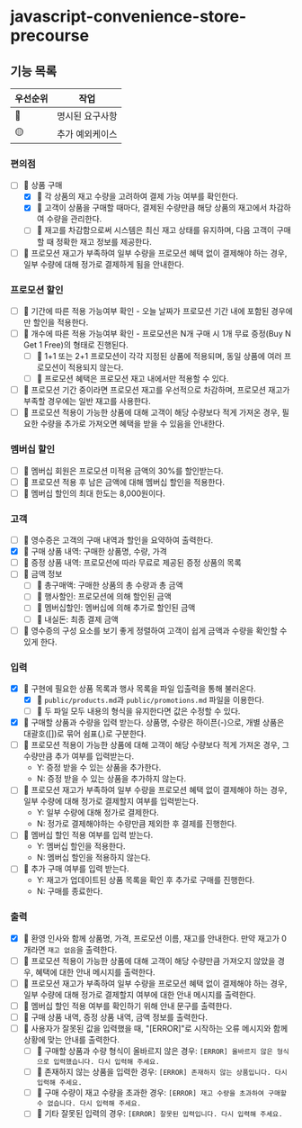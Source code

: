 # javascript-convenience-store-precourse

## 기능 목록

| 우선순위 | 작업            |
| -------- | --------------- |
| 🔴       | 명시된 요구사항 |
| 🟡       | 추가 예외케이스 |

### 편의점
- [ ] 🔴 상품 구매
    - [x] 🔴 각 상품의 재고 수량을 고려하여 결제 가능 여부를 확인한다.
    - [x] 🔴 고객이 상품을 구매할 때마다, 결제된 수량만큼 해당 상품의 재고에서 차감하여 수량을 관리한다.
    - [ ] 🔴 재고를 차감함으로써 시스템은 최신 재고 상태를 유지하며, 다음 고객이 구매할 때 정확한 재고 정보를 제공한다.
- [ ] 🔴 프로모션 재고가 부족하여 일부 수량을 프로모션 혜택 없이 결제해야 하는 경우, 일부 수량에 대해 정가로 결제하게 됨을 안내한다.

### 프로모션 할인
- [ ] 🔴 기간에 따른 적용 가능여부 확인 - 오늘 날짜가 프로모션 기간 내에 포함된 경우에만 할인을 적용한다.
- [ ] 🔴 개수에 따른 적용 가능여부 확인 - 프로모션은 N개 구매 시 1개 무료 증정(Buy N Get 1 Free)의 형태로 진행된다.
    - [ ] 🔴 1+1 또는 2+1 프로모션이 각각 지정된 상품에 적용되며, 동일 상품에 여러 프로모션이 적용되지 않는다.
    - [ ] 🔴 프로모션 혜택은 프로모션 재고 내에서만 적용할 수 있다.
- [ ] 🔴 프로모션 기간 중이라면 프로모션 재고를 우선적으로 차감하며, 프로모션 재고가 부족할 경우에는 일반 재고를 사용한다.
- [ ] 🔴 프로모션 적용이 가능한 상품에 대해 고객이 해당 수량보다 적게 가져온 경우, 필요한 수량을 추가로 가져오면 혜택을 받을 수 있음을 안내한다.

### 멤버십 할인
- [ ] 🔴 멤버십 회원은 프로모션 미적용 금액의 30%를 할인받는다.
- [ ] 🔴 프로모션 적용 후 남은 금액에 대해 멤버십 할인을 적용한다.
- [ ] 🔴 멤버십 할인의 최대 한도는 8,000원이다.

### 고객
- [ ] 🔴 영수증은 고객의 구매 내역과 할인을 요약하여 출력한다.
- [x] 🔴 구매 상품 내역: 구매한 상품명, 수량, 가격
- [ ] 🔴 증정 상품 내역: 프로모션에 따라 무료로 제공된 증정 상품의 목록
- [ ] 🔴 금액 정보
    - [ ] 🔴 총구매액: 구매한 상품의 총 수량과 총 금액
    - [ ] 🔴 행사할인: 프로모션에 의해 할인된 금액
    - [ ] 🔴 멤버십할인: 멤버십에 의해 추가로 할인된 금액
    - [ ] 🔴 내실돈: 최종 결제 금액
- [ ] 🔴 영수증의 구성 요소를 보기 좋게 정렬하여 고객이 쉽게 금액과 수량을 확인할 수 있게 한다.

### 입력
- [x] 🔴 구현에 필요한 상품 목록과 행사 목록을 파일 입출력을 통해 불러온다.
    - [x] 🔴 `public/products.md`과 `public/promotions.md` 파일을 이용한다.
    - [ ] 🔴 두 파일 모두 내용의 형식을 유지한다면 값은 수정할 수 있다.
- [x] 🔴 구매할 상품과 수량을 입력 받는다. 상품명, 수량은 하이픈(-)으로, 개별 상품은 대괄호([])로 묶어 쉼표(,)로 구분한다.
- [ ] 🔴 프로모션 적용이 가능한 상품에 대해 고객이 해당 수량보다 적게 가져온 경우, 그 수량만큼 추가 여부를 입력받는다.
    - Y: 증정 받을 수 있는 상품을 추가한다.
    - N: 증정 받을 수 있는 상품을 추가하지 않는다.
- [ ] 🔴 프로모션 재고가 부족하여 일부 수량을 프로모션 혜택 없이 결제해야 하는 경우, 일부 수량에 대해 정가로 결제할지 여부를 입력받는다.
    - Y: 일부 수량에 대해 정가로 결제한다.
    - N: 정가로 결제해야하는 수량만큼 제외한 후 결제를 진행한다.
- [ ] 🔴 멤버십 할인 적용 여부를 입력 받는다.
    - Y: 멤버십 할인을 적용한다.
    - N: 멤버십 할인을 적용하지 않는다.
- [ ] 🔴 추가 구매 여부를 입력 받는다.
    - Y: 재고가 업데이트된 상품 목록을 확인 후 추가로 구매를 진행한다.
    - N: 구매를 종료한다.

### 출력
- [x] 🔴 환영 인사와 함께 상품명, 가격, 프로모션 이름, 재고를 안내한다. 만약 재고가 0개라면 `재고 없음`을 출력한다.
- [ ] 🔴 프로모션 적용이 가능한 상품에 대해 고객이 해당 수량만큼 가져오지 않았을 경우, 혜택에 대한 안내 메시지를 출력한다.
- [ ] 🔴 프로모션 재고가 부족하여 일부 수량을 프로모션 혜택 없이 결제해야 하는 경우, 일부 수량에 대해 정가로 결제할지 여부에 대한 안내 메시지를 출력한다.
- [ ] 🔴 멤버십 할인 적용 여부를 확인하기 위해 안내 문구를 출력한다.
- [ ] 🔴 구매 상품 내역, 증정 상품 내역, 금액 정보를 출력한다.
- [ ] 🔴 사용자가 잘못된 값을 입력했을 때, "[ERROR]"로 시작하는 오류 메시지와 함께 상황에 맞는 안내를 출력한다.
    - [ ] 🔴 구매할 상품과 수량 형식이 올바르지 않은 경우: `[ERROR] 올바르지 않은 형식으로 입력했습니다. 다시 입력해 주세요.`
    - [ ] 🔴 존재하지 않는 상품을 입력한 경우: `[ERROR] 존재하지 않는 상품입니다. 다시 입력해 주세요.`
    - [ ] 🔴 구매 수량이 재고 수량을 초과한 경우: `[ERROR] 재고 수량을 초과하여 구매할 수 없습니다. 다시 입력해 주세요.`
    - [ ] 🔴 기타 잘못된 입력의 경우: `[ERROR] 잘못된 입력입니다. 다시 입력해 주세요.`